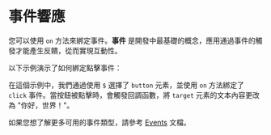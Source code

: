 <template is="exm-article">
<a href="../../publics/examples/event-demo.html" preview></a>
</template>

# 事件響應

您可以使用 `on` 方法來綁定事件。**事件** 是開發中最基礎的概念，應用通過事件的觸發才能產生反饋，從而實現互動性。

以下示例演示了如何綁定點擊事件：

在這個示例中，我們通過使用 `$` 選擇了 `button` 元素，並使用 `on` 方法綁定了 `click` 事件。當按鈕被點擊時，會觸發回調函數，將 `target` 元素的文本內容更改為 "你好，世界！"。

如果您想了解更多可用的事件類型，請參考 [Events](https://developer.mozilla.org/en-US/docs/Web/Events) 文檔。
